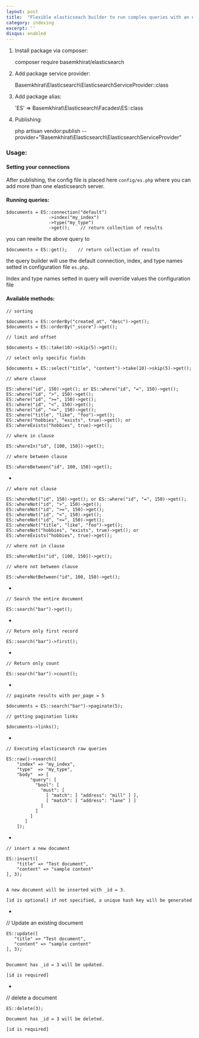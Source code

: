 ```yaml
---
layout: post
title:  "Flexible elasticseach builder to run complex queries with an easier way"
category: indexing
excerpt: ''
disqus: enabled
---
```



1) Install package via composer:

	composer require basemkhirat/elasticsearch

2) Add package service provider:

	Basemkhirat\Elasticsearch\ElasticsearchServiceProvider::class
	
3) Add package alias:

	'ES' => Basemkhirat\Elasticsearch\Facades\ES::class
	
4) Publishing:
    
    php artisan vendor:publish --provider="Basemkhirat\Elasticsearch\ElasticsearchServiceProvider"
	
### Usage:

#### Setting your connections

  
  After publishing, the config file is placed here `config/es.php`
  where you can add more than one elasticsearch server.


#### Running queries:

    $documents = ES::connection("default")
                    ->index("my_index")
                    ->type("my_type")
                    ->get();    // return collection of results

you can rewite the above query to

    $documents = ES::get();    // return collection of results
    
the query builder will use the default connection, index, and type names setted in configuration file `es.php`. 
 
Index and type names setted in query will override values the configuration file

#### Available methods:


    // sorting
    
    $documents = ES::orderBy("created_at", "desc")->get();
    $documents = ES::orderBy("_score")->get();
    
    // limit and offset
    
    $documents = ES::take(10)->skip(5)->get();
    
    // select only specific fields
    
    $documents = ES::select("title", "content")->take(10)->skip(5)->get();
    
    // where clause
    
    ES::where("id", 150)->get(); or ES::where("id", "=", 150)->get();
    ES::where("id", ">", 150)->get();
    ES::where("id", ">=", 150)->get();
    ES::where("id", "<", 150)->get();
    ES::where("id", "<=", 150)->get();
    ES::where("title", "like", "foo")->get();
    ES::where("hobbies", "exists", true)->get(); or ES::whereExists("hobbies", true)->get();
    
    // where in clause
    
    ES::whereIn("id", [100, 150])->get();
    
    // where between clause 
    
    ES::whereBetween("id", 100, 150)->get();
   
  -
    
    // where not clause
    
    ES::whereNot("id", 150)->get(); or ES::where("id", "=", 150)->get();
    ES::whereNot("id", ">", 150)->get();
    ES::whereNot("id", ">=", 150)->get();
    ES::whereNot("id", "<", 150)->get();
    ES::whereNot("id", "<=", 150)->get();
    ES::whereNot("title", "like", "foo")->get();
    ES::whereNot("hobbies", "exists", true)->get(); or ES::whereExists("hobbies", true)->get();
    
    // where not in clause
    
    ES::whereNotIn("id", [100, 150])->get();
    
    // where not between clause 
    
    ES::whereNotBetween("id", 100, 150)->get();
    
    
  -
  
    // Search the entire document
    
    ES::search("bar")->get();
    
    
  -
  
    // Return only first record
    
    ES::search("bar")->first();
    
  -
  
    // Return only count
    
    ES::search("bar")->count();
    
  -
    
    // paginate results with per_page = 5
      
    $documents = ES::search("bar")->paginate(5);
    
    // getting pagination links
    
    $documents->links();
    
    
  -
  
    // Executing elasticsearch raw queries
    
    ES::raw()->search([
        "index" => "my_index",
        "type"  => "my_type",
        "body"  => [
             "query": [
               "bool": [
                 "must": [
                   [ "match": [ "address": "mill" ] ],
                   [ "match": [ "address": "lane" ] ] 
                 ]
               ]
             ]
           ]
        ]);
  
  
   -
   
    // insert a new document
    
    ES::insert([
        "title" => "Test document",
        "content" => "sample content"
    ], 3);
    
    
    A new document will be inserted with _id = 3.
  
    [id is optional] if not specified, a unique hash key will be generated 

   
   -
   
   // Update an existing document
       
    ES::update([
       "title" => "Test document",
       "content" => "sample content"
    ], 3);
        
        
    Document has _id = 3 will be updated.
    
    [id is required]
    
   -
   
   // delete a document
       
    ES::delete(3);
        
    Document has _id = 3 will be deleted.
    
    [id is required]
    